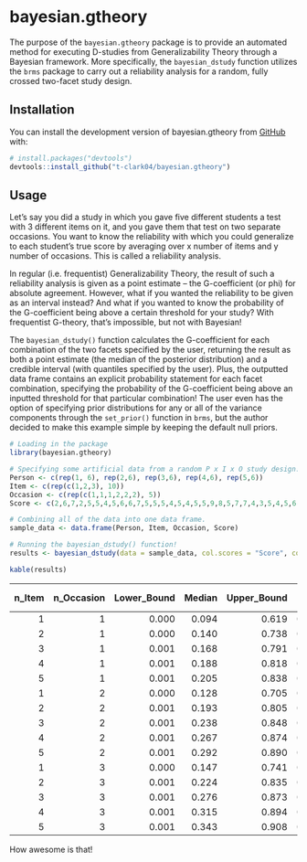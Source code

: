 
<!-- README.md is generated from README.Rmd. Please edit that file -->

# bayesian.gtheory

<!-- badges: start -->

<!-- badges: end -->

The purpose of the `bayesian.gtheory` package is to provide an automated
method for executing D-studies from Generalizability Theory through a
Bayesian framework. More specifically, the `bayesian_dstudy` function
utilizes the `brms` package to carry out a reliability analysis for a
random, fully crossed two-facet study design.

## Installation

You can install the development version of bayesian.gtheory from
[GitHub](https://github.com/) with:

``` r
# install.packages("devtools")
devtools::install_github("t-clark04/bayesian.gtheory")
```

## Usage

Let’s say you did a study in which you gave five different students a
test with 3 different items on it, and you gave them that test on two
separate occasions. You want to know the reliability with which you
could generalize to each student’s true score by averaging over x number
of items and y number of occasions. This is called a reliability
analysis.

In regular (i.e. frequentist) Generalizability Theory, the result of
such a reliability analysis is given as a point estimate – the
G-coefficient (or phi) for absolute agreement. However, what if you
wanted the reliability to be given as an interval instead? And what if
you wanted to know the probability of the G-coefficient being above a
certain threshold for your study? With frequentist G-theory, that’s
impossible, but not with Bayesian!

The `bayesian_dstudy()` function calculates the G-coefficient for each
combination of the two facets specified by the user, returning the
result as both a point estimate (the median of the posterior
distribution) and a credible interval (with quantiles specified by the
user). Plus, the outputted data frame contains an explicit probability
statement for each facet combination, specifying the probability of the
G-coefficient being above an inputted threshold for that particular
combination! The user even has the option of specifying prior
distributions for any or all of the variance components through the
`set_prior()` function in `brms`, but the author decided to make this
example simple by keeping the default null priors.

``` r
# Loading in the package
library(bayesian.gtheory)

# Specifying some artificial data from a random P x I x O study design.
Person <- c(rep(1, 6), rep(2,6), rep(3,6), rep(4,6), rep(5,6))
Item <- c(rep(c(1,2,3), 10))
Occasion <- c(rep(c(1,1,1,2,2,2), 5))
Score <- c(2,6,7,2,5,5,4,5,6,6,7,5,5,5,4,5,4,5,5,9,8,5,7,7,4,3,5,4,5,6)

# Combining all of the data into one data frame.
sample_data <- data.frame(Person, Item, Occasion, Score)

# Running the bayesian_dstudy() function!
results <- bayesian_dstudy(data = sample_data, col.scores = "Score", col.subjects = "Person", col.facet1 = "Item", col.facet2 = "Occasion", seq1 = seq(1,5,1), seq2 = seq(1,3,1), threshold = 0.5, warmup = 1000, iter = 4000, chains = 4, cores = 4)
```

``` r
kable(results)
```

| n_Item | n_Occasion | Lower_Bound | Median | Upper_Bound | P(G \> 0.5) |
|-------:|-----------:|------------:|-------:|------------:|------------:|
|      1 |          1 |       0.000 |  0.094 |       0.619 |       0.059 |
|      2 |          1 |       0.000 |  0.140 |       0.738 |       0.119 |
|      3 |          1 |       0.001 |  0.168 |       0.791 |       0.158 |
|      4 |          1 |       0.001 |  0.188 |       0.818 |       0.189 |
|      5 |          1 |       0.001 |  0.205 |       0.838 |       0.213 |
|      1 |          2 |       0.000 |  0.128 |       0.705 |       0.098 |
|      2 |          2 |       0.001 |  0.193 |       0.805 |       0.181 |
|      3 |          2 |       0.001 |  0.238 |       0.848 |       0.238 |
|      4 |          2 |       0.001 |  0.267 |       0.874 |       0.276 |
|      5 |          2 |       0.001 |  0.292 |       0.890 |       0.305 |
|      1 |          3 |       0.000 |  0.147 |       0.741 |       0.123 |
|      2 |          3 |       0.001 |  0.224 |       0.835 |       0.217 |
|      3 |          3 |       0.001 |  0.276 |       0.873 |       0.282 |
|      4 |          3 |       0.001 |  0.315 |       0.894 |       0.326 |
|      5 |          3 |       0.001 |  0.343 |       0.908 |       0.356 |

How awesome is that!
